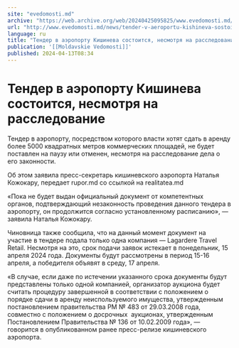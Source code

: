 ```yaml
---
site: "evedomosti.md"
archive: "https://web.archive.org/web/20240425095825/www.evedomosti.md/news/tender-v-aeroportu-kishineva-sostoitsya-nesmotrya-na-rassled"
url: "http://www.evedomosti.md/news/tender-v-aeroportu-kishineva-sostoitsya-nesmotrya-na-rassled"
language: ru
title: "Тендер в аэропорту Кишинева состоится, несмотря на расследование"
publication: '[[Moldavskie Vedomosti]]'
published: 2024-04-13T08:34
---
```


# Тендер в аэропорту Кишинева состоится, несмотря на расследование

Тендер в аэропорту, посредством которого власти хотят сдать в аренду более 5000 квадратных метров коммерческих площадей, не будет поставлен на паузу или отменен, несмотря на расследование дела о его законности.

Об этом заявила пресс-секретарь кишиневского аэропорта Наталья Кожокару, передает rupor.md со ссылкой на realitatea.md

«Пока не будет выдан официальный документ от компетентных органов, подтверждающий незаконность проведения данного тендера в аэропорту, он продолжится согласно установленному расписанию», — заявила Наталья Кожокару.

Чиновница также сообщила, что на данный момент документ на участие в тендере подала только одна компания — Lagardere Travel Retail. Несмотря на это, срок подачи заявок истекает в понедельник, 15 апреля 2024 года. Документы будут рассмотрены в период 15-16 апреля, а победителя объявят в среду, 17 апреля.

«В случае, если даже по истечении указанного срока документы будут представлены только одной компанией, организатор аукциона будет считать процедуру завершенной в соответствии с положением о порядке сдачи в аренду неиспользуемого имущества, утвержденным постановлением правительства РМ № 483 от 29.03.2008 года, совместно с положением о досрочных  аукционах, утвержденным Постановлением Правительства № 136 от 10.02.2009 года», — говорится в опубликованном ранее пресс-релизе кишиневского аэропорта.